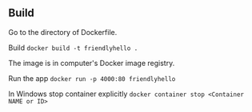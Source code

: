 ## Build
Go to the directory of Dockerfile.

Build `docker build -t friendlyhello .`

The image is in computer's Docker image registry.

Run the app `docker run -p 4000:80 friendlyhello`

In Windows stop container explicitly `docker container stop <Container NAME or ID>`